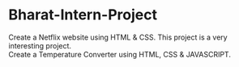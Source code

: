 # Bharat-Intern-Project
Create a Netflix website using HTML & CSS. This project is a very interesting project.\
Create a Temperature Converter using HTML, CSS & JAVASCRIPT. 
